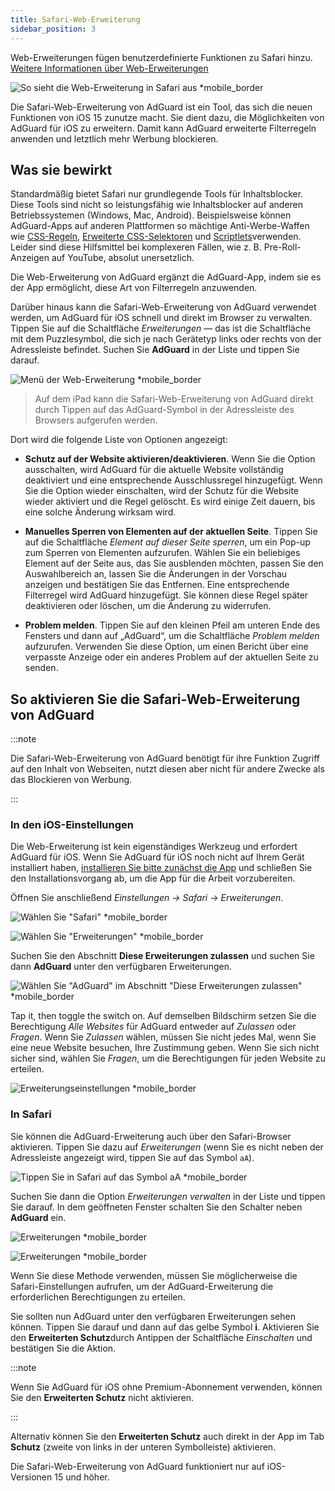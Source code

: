 ```yaml
---
title: Safari-Web-Erweiterung
sidebar_position: 3
---
```


Web-Erweiterungen fügen benutzerdefinierte Funktionen zu Safari hinzu. [Weitere Informationen über Web-Erweiterungen](https://developer.apple.com/documentation/safariservices/safari_web_extensions)

![So sieht die Web-Erweiterung in Safari aus *mobile_border](https://cdn.adtidy.org/public/Adguard/kb/iOS/webext/menu_en.png)

Die Safari-Web-Erweiterung von AdGuard ist ein Tool, das sich die neuen Funktionen von iOS 15 zunutze macht. Sie dient dazu, die Möglichkeiten von AdGuard für iOS zu erweitern. Damit kann AdGuard erweiterte Filterregeln anwenden und letztlich mehr Werbung blockieren.

## Was sie bewirkt

Standardmäßig bietet Safari nur grundlegende Tools für Inhaltsblocker. Diese Tools sind nicht so leistungsfähig wie Inhaltsblocker auf anderen Betriebssystemen (Windows, Mac, Android). Beispielsweise können AdGuard-Apps auf anderen Plattformen so mächtige Anti-Werbe-Waffen wie [CSS-Regeln](/general/ad-filtering/create-own-filters#cosmetic-css-rules), [Erweiterte CSS-Selektoren](/general/ad-filtering/create-own-filters#extended-css-selectors) und [Scriptlets](/general/ad-filtering/create-own-filters#scriptlets)verwenden. Leider sind diese Hilfsmittel bei komplexeren Fällen, wie z. B. Pre-Roll-Anzeigen auf YouTube, absolut unersetzlich.

Die Web-Erweiterung von AdGuard ergänzt die AdGuard-App, indem sie es der App ermöglicht, diese Art von Filterregeln anzuwenden.

Darüber hinaus kann die Safari-Web-Erweiterung von AdGuard verwendet werden, um AdGuard für iOS schnell und direkt im Browser zu verwalten. Tippen Sie auf die Schaltfläche *Erweiterungen* — das ist die Schaltfläche mit dem Puzzlesymbol, die sich je nach Gerätetyp links oder rechts von der Adressleiste befindet. Suchen Sie **AdGuard** in der Liste und tippen Sie darauf.

![Menü der Web-Erweiterung *mobile_border](https://cdn.adtidy.org/public/Adguard/kb/iOS/webext/ext_adguard_en.png?1)

> Auf dem iPad kann die Safari-Web-Erweiterung von AdGuard direkt durch Tippen auf das AdGuard-Symbol in der Adressleiste des Browsers aufgerufen werden.

Dort wird die folgende Liste von Optionen angezeigt:

- **Schutz auf der Website aktivieren/deaktivieren**. Wenn Sie die Option ausschalten, wird AdGuard für die aktuelle Website vollständig deaktiviert und eine entsprechende Ausschlussregel hinzugefügt. Wenn Sie die Option wieder einschalten, wird der Schutz für die Website wieder aktiviert und die Regel gelöscht. Es wird einige Zeit dauern, bis eine solche Änderung wirksam wird.

- **Manuelles Sperren von Elementen auf der aktuellen Seite**. Tippen Sie auf die Schaltfläche *Element auf dieser Seite sperren*, um ein Pop-up zum Sperren von Elementen aufzurufen. Wählen Sie ein beliebiges Element auf der Seite aus, das Sie ausblenden möchten, passen Sie den Auswahlbereich an, lassen Sie die Änderungen in der Vorschau anzeigen und bestätigen Sie das Entfernen. Eine entsprechende Filterregel wird AdGuard hinzugefügt. Sie können diese Regel später deaktivieren oder löschen, um die Änderung zu widerrufen.

- **Problem melden**. Tippen Sie auf den kleinen Pfeil am unteren Ende des Fensters und dann auf „AdGuard“, um die Schaltfläche *Problem melden* aufzurufen. Verwenden Sie diese Option, um einen Bericht über eine verpasste Anzeige oder ein anderes Problem auf der aktuellen Seite zu senden.

## So aktivieren Sie die Safari-Web-Erweiterung von AdGuard

:::note

Die Safari-Web-Erweiterung von AdGuard benötigt für ihre Funktion Zugriff auf den Inhalt von Webseiten, nutzt diesen aber nicht für andere Zwecke als das Blockieren von Werbung.

:::

### In den iOS-Einstellungen

Die Web-Erweiterung ist kein eigenständiges Werkzeug und erfordert AdGuard für iOS. Wenn Sie AdGuard für iOS noch nicht auf Ihrem Gerät installiert haben, [installieren Sie bitte zunächst die App](../installation) und schließen Sie den Installationsvorgang ab, um die App für die Arbeit vorzubereiten.

Öffnen Sie anschließend *Einstellungen → Safari → Erweiterungen*.

![Wählen Sie "Safari" *mobile_border](https://cdn.adtidy.org/public/Adguard/kb/iOS/webext/settings1_en.png)

![Wählen Sie "Erweiterungen" *mobile_border](https://cdn.adtidy.org/public/Adguard/kb/iOS/webext/settings2_en.png)

Suchen Sie den Abschnitt **Diese Erweiterungen zulassen** und suchen Sie dann **AdGuard** unter den verfügbaren Erweiterungen.

![Wählen Sie "AdGuard" im Abschnitt "Diese Erweiterungen zulassen" *mobile_border](https://cdn.adtidy.org/public/Adguard/kb/iOS/webext/settings3_en.png)

Tap it, then toggle the switch on. Auf demselben Bildschirm setzen Sie die Berechtigung *Alle Websites* für AdGuard entweder auf *Zulassen* oder *Fragen*. Wenn Sie *Zulassen* wählen, müssen Sie nicht jedes Mal, wenn Sie eine neue Website besuchen, Ihre Zustimmung geben. Wenn Sie sich nicht sicher sind, wählen Sie *Fragen*, um die Berechtigungen für jeden Website zu erteilen.

![Erweiterungseinstellungen *mobile_border](https://cdn.adtidy.org/public/Adguard/kb/iOS/webext/settings4_en.png)

### In Safari

Sie können die AdGuard-Erweiterung auch über den Safari-Browser aktivieren. Tippen Sie dazu auf *Erweiterungen* (wenn Sie es nicht neben der Adressleiste angezeigt wird, tippen Sie auf das Symbol `aA`).

![Tippen Sie in Safari auf das Symbol aA *mobile_border](https://cdn.adtidy.org/public/Adguard/kb/iOS/webext/safari1_en.png)

Suchen Sie dann die Option *Erweiterungen verwalten* in der Liste und tippen Sie darauf. In dem geöffneten Fenster schalten Sie den Schalter neben **AdGuard** ein.

![Erweiterungen *mobile_border](https://cdn.adtidy.org/public/Adguard/kb/iOS/webext/safari2_en.png)

![Erweiterungen *mobile_border](https://cdn.adtidy.org/public/Adguard/kb/iOS/webext/safari3_en.png)

Wenn Sie diese Methode verwenden, müssen Sie möglicherweise die Safari-Einstellungen aufrufen, um der AdGuard-Erweiterung die erforderlichen Berechtigungen zu erteilen.

Sie sollten nun AdGuard unter den verfügbaren Erweiterungen sehen können. Tippen Sie darauf und dann auf das gelbe Symbol **i**. Aktivieren Sie den **Erweiterten Schutz**durch Antippen der Schaltfläche *Einschalten* und bestätigen Sie die Aktion.

:::note

Wenn Sie AdGuard für iOS ohne Premium-Abonnement verwenden, können Sie den **Erweiterten Schutz** nicht aktivieren.

:::

Alternativ können Sie den **Erweiterten Schutz** auch direkt in der App im Tab **Schutz** (zweite von links in der unteren Symbolleiste) aktivieren.

Die Safari-Web-Erweiterung von AdGuard funktioniert nur auf iOS-Versionen 15 und höher.
